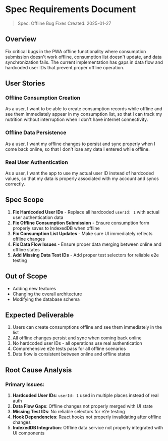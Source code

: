 # Spec Requirements Document

> Spec: Offline Bug Fixes
> Created: 2025-01-27

## Overview

Fix critical bugs in the PWA offline functionality where consumption submission doesn't work offline, consumption list doesn't update, and data synchronization fails. The current implementation has gaps in data flow and hardcoded user IDs that prevent proper offline operation.

## User Stories

### Offline Consumption Creation

As a user, I want to be able to create consumption records while offline and see them immediately appear in my consumption list, so that I can track my nutrition without interruption when I don't have internet connectivity.

### Offline Data Persistence

As a user, I want my offline changes to persist and sync properly when I come back online, so that I don't lose any data I entered while offline.

### Real User Authentication

As a user, I want the app to use my actual user ID instead of hardcoded values, so that my data is properly associated with my account and syncs correctly.

## Spec Scope

1. **Fix Hardcoded User IDs** - Replace all hardcoded `userId: 1` with actual user authentication data
2. **Fix Offline Consumption Submission** - Ensure consumption form properly saves to IndexedDB when offline
3. **Fix Consumption List Updates** - Make sure UI immediately reflects offline changes
4. **Fix Data Flow Issues** - Ensure proper data merging between online and offline states
5. **Add Missing Data Test IDs** - Add proper test selectors for reliable e2e testing

## Out of Scope

- Adding new features
- Changing the overall architecture
- Modifying the database schema

## Expected Deliverable

1. Users can create consumptions offline and see them immediately in the list
2. All offline changes persist and sync when coming back online
3. No hardcoded user IDs - all operations use real authentication
4. Comprehensive e2e tests pass for all offline scenarios
5. Data flow is consistent between online and offline states

## Root Cause Analysis

### Primary Issues:

1. **Hardcoded User IDs**: `userId: 1` used in multiple places instead of real auth
2. **Data Flow Gaps**: Offline changes not properly merged with UI state
3. **Missing Test IDs**: No reliable selectors for e2e testing
4. **Hook Dependencies**: React hooks not properly invalidating after offline changes
5. **IndexedDB Integration**: Offline data service not properly integrated with UI components
